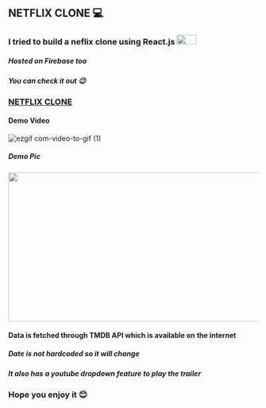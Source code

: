 ## NETFLIX CLONE 💻
### I tried to build a neflix clone using React.js <img src="https://reactjs.org/logo-og.png" width="40" height="20" />

##### Hosted on Firebase too 
##### You can check it out 😉
### [NETFLIX CLONE](https://netflix-clone-6df8a.web.app/)

#### Demo Video
![ezgif com-video-to-gif (1)](https://user-images.githubusercontent.com/50616432/93107626-7c29d180-f6cf-11ea-94f6-1fd11b8feb9c.gif)


##### Demo Pic
<img src="https://user-images.githubusercontent.com/50616432/93106366-cf028980-f6cd-11ea-8069-1046be078ca1.png" width="650" height="300" />

#### Data is fetched through TMDB  API which is available on the internet
##### Date is not hardcoded so it will change
##### It also has a youtube dropdown feature to play the trailer

### Hope you enjoy it 😊
